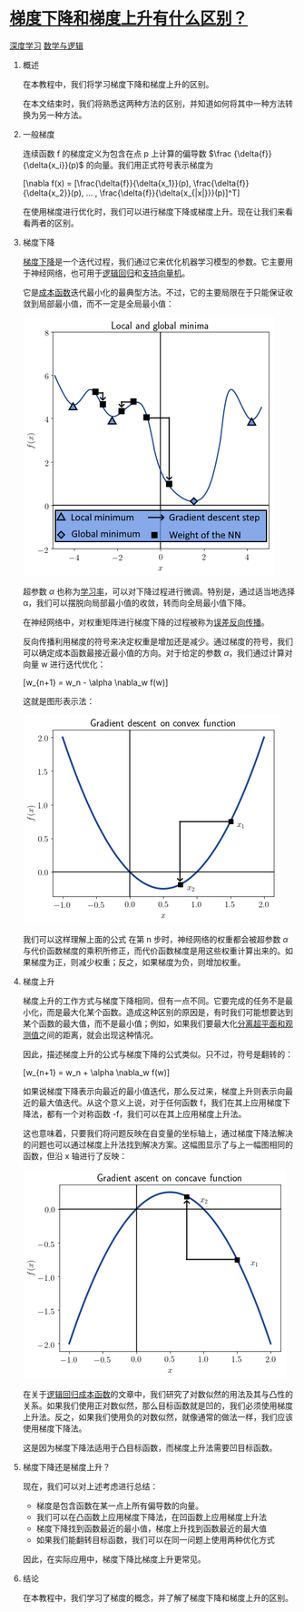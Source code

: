 # [梯度下降和梯度上升有什么区别？](https://www.baeldung.com/cs/gradient-descent-vs-ascent)

[深度学习](https://www.baeldung.com/cs/category/ai/deep-learning) [数学与逻辑](https://www.baeldung.com/cs/category/core-concepts/math-logic)

1. 概述

    在本教程中，我们将学习梯度下降和梯度上升的区别。

    在本文结束时，我们将熟悉这两种方法的区别，并知道如何将其中一种方法转换为另一种方法。

2. 一般梯度

    连续函数 f 的梯度定义为包含在点 p 上计算的偏导数 $\frac {\delta{f}}{\delta{x_i}}(p)$ 的向量。我们用正式符号表示梯度为

    \[\nabla f(x) = [\frac{\delta{f}}{\delta{x_1}}(p), \frac{\delta{f}}{\delta{x_2}}(p), ... , \frac{\delta{f}}{\delta{x_{|x|}}}(p)]^T\]

    在使用梯度进行优化时，我们可以进行梯度下降或梯度上升。现在让我们来看看两者的区别。

3. 梯度下降

    [梯度下降](https://www.baeldung.com/java-gradient-descent)是一个迭代过程，我们通过它来优化机器学习模型的参数。它主要用于神经网络，也可用于[逻辑回归](https://www.baeldung.com/cs/linear-vs-logistic-regression#logistic-regression)和[支持向量机](https://www.baeldung.com/cs/ml-support-vector-machines)。

    它是[成本函数](https://www.baeldung.com/cs/learning-curve-ml#2-single-curves)迭代最小化的最典型方法。不过，它的主要局限在于只能保证收敛到局部最小值，而不一定是全局最小值：

    ![局部全局最小值1](pic/loc_glob_minima-1.webp)

    超参数 $\alpha$ 也称为[学习率](https://www.baeldung.com/spark-mlib-machine-learning#2-model-hyper-parameter-tuning)，可以对下降过程进行微调。特别是，通过适当地选择 α，我们可以摆脱向局部最小值的收敛，转而向全局最小值下降。

    在神经网络中，对权重矩阵进行梯度下降的过程被称为[误差反向传播](https://www.baeldung.com/cs/ml-nonlinear-activation-functions#magicparlabel-11835)。

    反向传播利用梯度的符号来决定权重是增加还是减少。通过梯度的符号，我们可以确定成本函数最接近最小值的方向。对于给定的参数 $\alpha$，我们通过计算对向量 w 进行迭代优化：

    \[w_{n+1} = w_n - \alpha \nabla_w f(w)\]

    这就是图形表示法：

    ![1-1](pic/1-1.webp)

    我们可以这样理解上面的公式 在第 n 步时，神经网络的权重都会被超参数 $\alpha$ 与代价函数梯度的乘积所修正，而代价函数梯度是用这些权重计算出来的。如果梯度为正，则减少权重；反之，如果梯度为负，则增加权重。

4. 梯度上升

    梯度上升的工作方式与梯度下降相同，但有一点不同。它要完成的任务不是最小化，而是最大化某个函数。造成这种区别的原因是，有时我们可能想要达到某个函数的最大值，而不是最小值；例如，如果我们要最大化[分离超平面和观测值](https://www.baeldung.com/cs/ml-support-vector-machines#2-separation-hyperplane-and-support-vectors)之间的距离，就会出现这种情况。

    因此，描述梯度上升的公式与梯度下降的公式类似。只不过，符号是翻转的：

    \[w_{n+1} = w_n + \alpha \nabla_w f(w)\]

    如果说梯度下降表示向最近的最小值迭代，那么反过来，梯度上升则表示向最近的最大值迭代。从这个意义上说，对于任何函数 f，我们在其上应用梯度下降法，都有一个对称函数 -f，我们可以在其上应用梯度上升法。

    这也意味着，只要我们将问题反映在自变量的坐标轴上，通过梯度下降法解决的问题也可以通过梯度上升法找到解决方案。这幅图显示了与上一幅图相同的函数，但沿 x 轴进行了反映：

    ![3](pic/3.webp)

    在关于[逻辑回归成本函数](https://www.baeldung.com/cs/cost-function-logistic-regression-logarithmic-expr#cost-function-of-the-logistic-regression)的文章中，我们研究了对数似然的用法及其与凸性的关系。如果我们使用正对数似然，那么目标函数就是凹的，我们必须使用梯度上升法。反之，如果我们使用负的对数似然，就像通常的做法一样，我们应该使用梯度下降法。

    这是因为梯度下降法适用于凸目标函数，而梯度上升法需要凹目标函数。

5. 梯度下降还是梯度上升？

    现在，我们可以对上述考虑进行总结：

    - 梯度是包含函数在某一点上所有偏导数的向量。
    - 我们可以在凸函数上应用梯度下降法，在凹函数上应用梯度上升法
    - 梯度下降找到函数最近的最小值，梯度上升找到函数最近的最大值
    - 如果我们能翻转目标函数，我们可以在同一问题上使用两种优化方式

    因此，在实际应用中，梯度下降比梯度上升更常见。

6. 结论

    在本教程中，我们学习了梯度的概念，并了解了梯度下降和梯度上升的区别。
